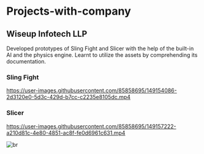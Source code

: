 # Projects-with-company

## Wiseup Infotech LLP
Developed prototypes of Sling Fight and Slicer with the help of the built-in AI and the physics engine. 
Learnt to utilize the assets by comprehending its documentation.
### Sling Fight
https://user-images.githubusercontent.com/85858695/149154086-2d3120e0-5d3c-429d-b7cc-c2235e8105dc.mp4






### Slicer
https://user-images.githubusercontent.com/85858695/149157222-a210d81c-4e80-4851-ac8f-fe0d6961c631.mp4





![br](https://user-images.githubusercontent.com/85858695/150833130-90aec593-e46c-4b7d-b1e6-ee979345268d.png)

